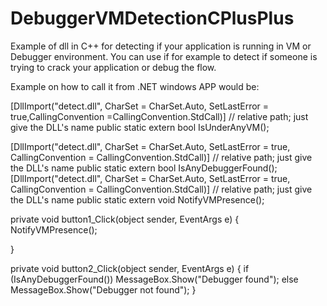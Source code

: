 # DebuggerVMDetectionCPlusPlus
Example of dll in C++ for detecting if your application is running in VM or Debugger environment.
You can use if for example to detect if someone is trying to crack your application or debug the flow. 

Example on how to call it from .NET windows APP would be:

[DllImport("detect.dll", CharSet = CharSet.Auto, SetLastError = true,CallingConvention =CallingConvention.StdCall)] // relative path; just give the DLL's name
public static extern bool IsUnderAnyVM();

[DllImport("detect.dll", CharSet = CharSet.Auto, SetLastError = true, CallingConvention = CallingConvention.StdCall)] // relative path; just give the DLL's name
public static extern bool IsAnyDebuggerFound();
[DllImport("detect.dll", CharSet = CharSet.Auto, SetLastError = true, CallingConvention = CallingConvention.StdCall)] // relative path; just give the DLL's name
public static extern void NotifyVMPresence();

private void button1_Click(object sender, EventArgs e)
{
    NotifyVMPresence();

}

private void button2_Click(object sender, EventArgs e)
{
    if (IsAnyDebuggerFound())
        MessageBox.Show("Debugger found");
    else
        MessageBox.Show("Debugger not found");
}
